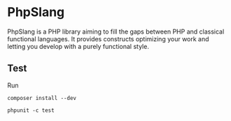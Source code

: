 # PhpSlang

PhpSlang is a PHP library aiming to fill the gaps between PHP and classical functional languages.
It provides constructs optimizing your work and letting you develop with a purely functional style.

## Test

Run
```
composer install --dev
```

```
phpunit -c test
```